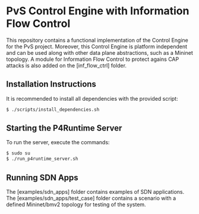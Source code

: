 # PvS Control Engine with Information Flow Control

This repository contains a functional implementation of the Control Engine for the PvS project. Moreover, this Control Engine is platform independent and can be used along with other data plane abstractions, such as a Mininet topology. A module for Information Flow Control to protect agains CAP attacks is also added on the [inf_flow_ctrl] folder.

## Installation Instructions

It is recommended to install all dependencies with the provided script:

```sh
$ ./scripts/install_dependencies.sh
```

## Starting the P4Runtime Server

To run the server, execute the commands:

```sh
$ sudo su
$ ./run_p4runtime_server.sh
```

## Running SDN Apps

The [examples/sdn_apps] folder contains examples of SDN applications. The [examples/sdn_apps/test_case] folder contains a scenario with a defined Mininet/bmv2 topology for testing of the system.

[//]: # "Links"

[Ubuntu 16.04 or 18.04]: <https://releases.ubuntu.com/>
[gRPC]: <https://grpc.io/docs/quickstart/python/>
[Protobuf]: <https://github.com/protocolbuffers/protobuf>
[PI]: <https://github.com/p4lang/PI>
[Python 2.7]: <https://www.python.org/>
